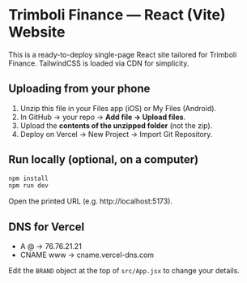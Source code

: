 # Trimboli Finance — React (Vite) Website

This is a ready-to-deploy single-page React site tailored for Trimboli Finance.
TailwindCSS is loaded via CDN for simplicity.

## Uploading from your phone
1. Unzip this file in your Files app (iOS) or My Files (Android).
2. In GitHub → your repo → **Add file → Upload files**.
3. Upload the **contents of the unzipped folder** (not the zip).
4. Deploy on Vercel → New Project → Import Git Repository.

## Run locally (optional, on a computer)
```bash
npm install
npm run dev
```

Open the printed URL (e.g. http://localhost:5173).

## DNS for Vercel
- A @ → 76.76.21.21
- CNAME www → cname.vercel-dns.com

Edit the `BRAND` object at the top of `src/App.jsx` to change your details.
